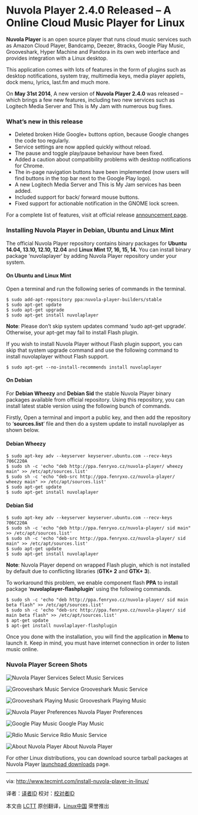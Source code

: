 Nuvola Player 2.4.0 Released – A Online Cloud Music Player for Linux
================================================================================
**Nuvola Player** is an open source player that runs cloud music services such as Amazon Cloud Player, Bandcamp, Deezer, 8tracks, Google Play Music, Grooveshark, Hyper Machine and Pandora in its own web interface and provides integration with a Linux desktop.

This application comes with lots of features in the form of plugins such as desktop notifications, system tray, multimedia keys, media player applets, dock menu, lyrics, last.fm and much more.

On **May 31st 2014**, A new version of **Nuvola Player 2.4.0** was released – which brings a few new features, including two new services such as Logitech Media Server and This is My Jam with numerous bug fixes.

### What’s new in this release ###

- Deleted broken Hide Google+ buttons option, because Google changes the code too regularly.
- Service settings are now applied quickly without reload.
- The pause and toggle play/pause behaviour have been fixed.
- Added a caution about compatibility problems with desktop notifications for Chrome.
- The in-page navigation buttons have been implemented (now users will find buttons in the top bar next to the Google Play logo).
- A new Logitech Media Server and This is My Jam services has been added.
- Included support for back/ forward mouse buttons.
- Fixed support for actionable notification in the GNOME lock screen.

For a complete list of features, visit at official release [announcement page][1].

### Installing Nuvola Player in Debian, Ubuntu and Linux Mint ###

The official Nuvola Player repository contains binary packages for **Ubuntu 14.04, 13.10, 12.10, 12.04** and **Linux Mint 17, 16, 15, 14.** You can install binary package ‘nuvolaplayer‘ by adding Nuvola Player repository under your system.

#### On Ubuntu and Linux Mint ####

Open a terminal and run the following series of commands in the terminal.

    $ sudo add-apt-repository ppa:nuvola-player-builders/stable
    $ sudo apt-get update
    $ sudo apt-get upgrade
    $ sudo apt-get install nuvolaplayer

**Note**: Please don’t skip system updates command ‘sudo apt-get upgrade‘. Otherwise, your apt-get may fail to install Flash plugin.

If you wish to install Nuvola Player without Flash plugin support, you can skip that system upgrade command and use the following command to install nuvolaplayer without Flash support.

    $ sudo apt-get --no-install-recommends install nuvolaplayer

#### On Debian ####

For **Debian Wheezy** and **Debian Sid** the stable Nuvola Player binary packages available from official repository. Using this repository, you can install latest stable version using the following bunch of commands.

Firstly, Open a terminal and import a public key, and then add the repository to ‘**sources.list**‘ file and then do a system update to install nuvolaplyer as shown below.

#### Debian Wheezy ####

    $ sudo apt-key adv --keyserver keyserver.ubuntu.com --recv-keys 706C220A
    $ sudo sh -c 'echo "deb http://ppa.fenryxo.cz/nuvola-player/ wheezy main" >> /etc/apt/sources.list'
    $ sudo sh -c 'echo "deb-src http://ppa.fenryxo.cz/nuvola-player/ wheezy main" >> /etc/apt/sources.list'
    $ sudo apt-get update
    $ sudo apt-get install nuvolaplayer

#### Debian Sid ####

    $ sudo apt-key adv --keyserver keyserver.ubuntu.com --recv-keys 706C220A
    $ sudo sh -c 'echo "deb http://ppa.fenryxo.cz/nuvola-player/ sid main" >> /etc/apt/sources.list'
    $ sudo sh -c 'echo "deb-src http://ppa.fenryxo.cz/nuvola-player/ sid main" >> /etc/apt/sources.list'
    $ sudo apt-get update
    $ sudo apt-get install nuvolaplayer

**Note**: Nuvola Player depend on wrapped Flash plugin, which is not installed by default due to conflicting libraries (**GTK+ 2** and **GTK+ 3**).

To workaround this problem, we enable component flash **PPA** to install package ‘**nuvolaplayer-flashplugin**‘ using the following commands.

    $ sudo sh -c 'echo "deb http://ppa.fenryxo.cz/nuvola-player/ sid main beta flash" >> /etc/apt/sources.list'
    $ sudo sh -c 'echo "deb-src http://ppa.fenryxo.cz/nuvola-player/ sid main beta flash" >> /etc/apt/sources.list'
    $ apt-get update
    $ apt-get install nuvolaplayer-flashplugin

Once you done with the installation, you will find the application in **Menu** to launch it. Keep in mind, you must have internet connection in order to listen music online.

### Nuvola Player Screen Shots ###

![Nuvola Player Services](http://www.tecmint.com/wp-content/uploads/2014/06/Nuvola-Player.jpeg)
Select Music Services

![Grooveshark Music Service](http://www.tecmint.com/wp-content/uploads/2014/06/Nuvola-Player-01.jpeg)
Grooveshark Music Service

![Grooveshark Playing Music](http://www.tecmint.com/wp-content/uploads/2014/06/Nuvola-Player-02.jpeg)
Grooveshark Playing Music

![Nuvola Player Preferences](http://www.tecmint.com/wp-content/uploads/2014/06/Nuvola-Player-03.jpeg)
Nuvola Player Preferences

![Google Play Music](http://www.tecmint.com/wp-content/uploads/2014/06/Nuvola-Player-05.jpeg)
Google Play Music

![Rdio Music Service](http://www.tecmint.com/wp-content/uploads/2014/06/Nuvola-Player-06.jpeg)
Rdio Music Service

![About Nuvola Player](http://www.tecmint.com/wp-content/uploads/2014/06/Nuvola-Player-04.jpeg)
About Nuvola Player

For other Linux distributions, you can download source tarball packages at Nuvola Player [launchpad downloads][2] page.

--------------------------------------------------------------------------------

via: http://www.tecmint.com/install-nuvola-player-in-linux/

译者：[译者ID](https://github.com/译者ID) 校对：[校对者ID](https://github.com/校对者ID)

本文由 [LCTT](https://github.com/LCTT/TranslateProject) 原创翻译，[Linux中国](http://linux.cn/) 荣誉推出

[1]:http://nuvolaplayer.fenryxo.cz/releases/2.4.html
[2]:https://launchpad.net/nuvola-player/+download